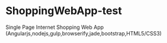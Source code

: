 # ShoppingWebApp-test
Single Page Internet Shopping Web App (Angularjs,nodejs,gulp,browserify,jade,bootstrap,HTML5/CSS3)
